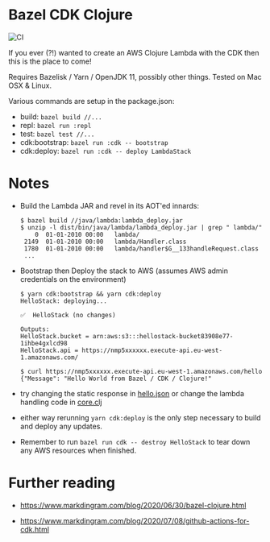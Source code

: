 Bazel CDK Clojure
=================

![CI](https://github.com/markdingram/bazel-cdk-clojure/workflows/main/badge.svg)

If you ever (?!) wanted to create an AWS Clojure Lambda with the CDK then this is the place to come! 

Requires Bazelisk / Yarn / OpenJDK 11, possibly other things. Tested on Mac OSX & Linux.

Various commands are setup in the package.json:

- build:  `bazel build //...`
- repl: `bazel run :repl`
- test: `bazel test //...`
- cdk:bootstrap: `bazel run :cdk -- bootstrap`
- cdk:deploy: `bazel run :cdk -- deploy LambdaStack`


Notes
=====

- Build the Lambda JAR and revel in its AOT'ed innards:
    
    ````
    $ bazel build //java/lambda:lambda_deploy.jar
    $ unzip -l dist/bin/java/lambda/lambda_deploy.jar | grep " lambda/" 
        0  01-01-2010 00:00   lambda/
     2149  01-01-2010 00:00   lambda/Handler.class
     1780  01-01-2010 00:00   lambda/handler$G__133handleRequest.class
     ...
    ````


- Bootstrap then Deploy the stack to AWS (assumes AWS admin credentials on the environment)

    ````
    $ yarn cdk:bootstrap && yarn cdk:deploy
    HelloStack: deploying...
    
    ✅  HelloStack (no changes)
    
    Outputs:
    HelloStack.bucket = arn:aws:s3:::hellostack-bucket83908e77-1ihbe4gxlcd98
    HelloStack.api = https://nmp5xxxxxx.execute-api.eu-west-1.amazonaws.com/
  
    $ curl https://nmp5xxxxxx.execute-api.eu-west-1.amazonaws.com/hello
    {"Message": "Hello World from Bazel / CDK / Clojure!"
    ````
  
- try changing the static response in [hello.json](infra/static/hello.json) or change the lambda handling code in [core.clj](java/lambda/core.clj) 

- either way rerunning `yarn cdk:deploy` is the only step necessary to build and deploy any updates.

- Remember to run `bazel run cdk -- destroy HelloStack` to tear down any AWS resources when finished.

Further reading
===============

- <https://www.markdingram.com/blog/2020/06/30/bazel-clojure.html>

- <https://www.markdingram.com/blog/2020/07/08/github-actions-for-cdk.html>


